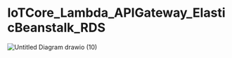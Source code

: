 # IoTCore_Lambda_APIGateway_ElasticBeanstalk_RDS

![Untitled Diagram drawio (10)](https://github.com/junxian428/IoTCore_Lambda_APIGateway_ElasticBeanstalk_RDS/assets/58724748/1e107816-2544-4af5-adba-a7b6037e6d67)
